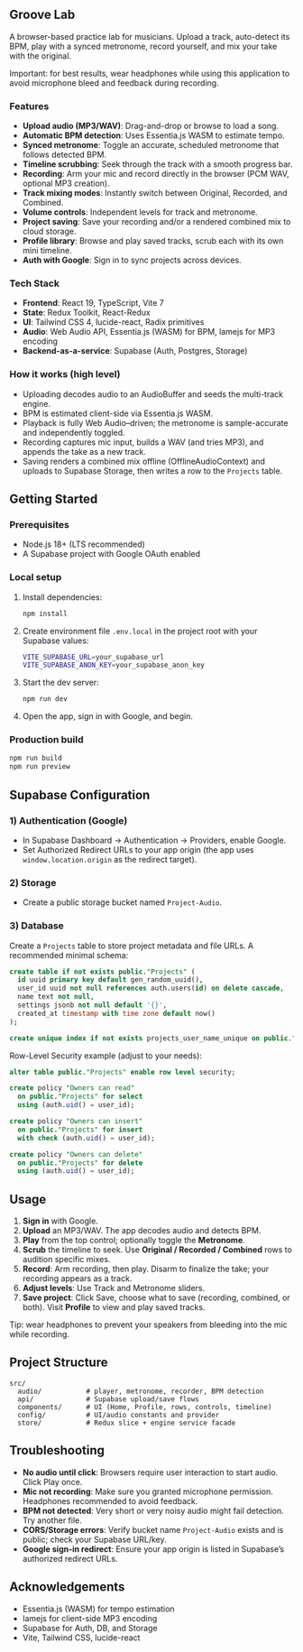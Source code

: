 ## Groove Lab

A browser-based practice lab for musicians. Upload a track, auto-detect its BPM, play with a synced metronome, record yourself, and mix your take with the original.

Important: for best results, wear headphones while using this application to avoid microphone bleed and feedback during recording.

### Features
- **Upload audio (MP3/WAV)**: Drag-and-drop or browse to load a song.
- **Automatic BPM detection**: Uses Essentia.js WASM to estimate tempo.
- **Synced metronome**: Toggle an accurate, scheduled metronome that follows detected BPM.
- **Timeline scrubbing**: Seek through the track with a smooth progress bar.
- **Recording**: Arm your mic and record directly in the browser (PCM WAV, optional MP3 creation).
- **Track mixing modes**: Instantly switch between Original, Recorded, and Combined.
- **Volume controls**: Independent levels for track and metronome.
- **Project saving**: Save your recording and/or a rendered combined mix to cloud storage.
- **Profile library**: Browse and play saved tracks, scrub each with its own mini timeline.
- **Auth with Google**: Sign in to sync projects across devices.

### Tech Stack
- **Frontend**: React 19, TypeScript, Vite 7
- **State**: Redux Toolkit, React-Redux
- **UI**: Tailwind CSS 4, lucide-react, Radix primitives
- **Audio**: Web Audio API, Essentia.js (WASM) for BPM, lamejs for MP3 encoding
- **Backend-as-a-service**: Supabase (Auth, Postgres, Storage)

### How it works (high level)
- Uploading decodes audio to an AudioBuffer and seeds the multi-track engine.
- BPM is estimated client-side via Essentia.js WASM.
- Playback is fully Web Audio–driven; the metronome is sample-accurate and independently toggled.
- Recording captures mic input, builds a WAV (and tries MP3), and appends the take as a new track.
- Saving renders a combined mix offline (OfflineAudioContext) and uploads to Supabase Storage, then writes a row to the `Projects` table.

## Getting Started

### Prerequisites
- Node.js 18+ (LTS recommended)
- A Supabase project with Google OAuth enabled

### Local setup
1. Install dependencies:
   ```bash
   npm install
   ```
2. Create environment file `.env.local` in the project root with your Supabase values:
   ```bash
   VITE_SUPABASE_URL=your_supabase_url
   VITE_SUPABASE_ANON_KEY=your_supabase_anon_key
   ```
3. Start the dev server:
   ```bash
   npm run dev
   ```
4. Open the app, sign in with Google, and begin.

### Production build
```bash
npm run build
npm run preview
```

## Supabase Configuration

### 1) Authentication (Google)
- In Supabase Dashboard → Authentication → Providers, enable Google.
- Set Authorized Redirect URLs to your app origin (the app uses `window.location.origin` as the redirect target).

### 2) Storage
- Create a public storage bucket named `Project-Audio`.

### 3) Database
Create a `Projects` table to store project metadata and file URLs. A recommended minimal schema:
```sql
create table if not exists public."Projects" (
  id uuid primary key default gen_random_uuid(),
  user_id uuid not null references auth.users(id) on delete cascade,
  name text not null,
  settings jsonb not null default '{}',
  created_at timestamp with time zone default now()
);

create unique index if not exists projects_user_name_unique on public."Projects" (user_id, name);
```

Row-Level Security example (adjust to your needs):
```sql
alter table public."Projects" enable row level security;

create policy "Owners can read"
  on public."Projects" for select
  using (auth.uid() = user_id);

create policy "Owners can insert"
  on public."Projects" for insert
  with check (auth.uid() = user_id);

create policy "Owners can delete"
  on public."Projects" for delete
  using (auth.uid() = user_id);
```

## Usage
1. **Sign in** with Google.
2. **Upload** an MP3/WAV. The app decodes audio and detects BPM.
3. **Play** from the top control; optionally toggle the **Metronome**.
4. **Scrub** the timeline to seek. Use **Original / Recorded / Combined** rows to audition specific mixes.
5. **Record**: Arm recording, then play. Disarm to finalize the take; your recording appears as a track.
6. **Adjust levels**: Use Track and Metronome sliders.
7. **Save project**: Click Save, choose what to save (recording, combined, or both). Visit **Profile** to view and play saved tracks.

Tip: wear headphones to prevent your speakers from bleeding into the mic while recording.

## Project Structure
```
src/
  audio/           # player, metronome, recorder, BPM detection
  api/             # Supabase upload/save flows
  components/      # UI (Home, Profile, rows, controls, timeline)
  config/          # UI/audio constants and provider
  store/           # Redux slice + engine service facade
```

## Troubleshooting
- **No audio until click**: Browsers require user interaction to start audio. Click Play once.
- **Mic not recording**: Make sure you granted microphone permission. Headphones recommended to avoid feedback.
- **BPM not detected**: Very short or very noisy audio might fail detection. Try another file.
- **CORS/Storage errors**: Verify bucket name `Project-Audio` exists and is public; check your Supabase URL/key.
- **Google sign-in redirect**: Ensure your app origin is listed in Supabase’s authorized redirect URLs.

## Acknowledgements
- Essentia.js (WASM) for tempo estimation
- lamejs for client-side MP3 encoding
- Supabase for Auth, DB, and Storage
- Vite, Tailwind CSS, lucide-react


